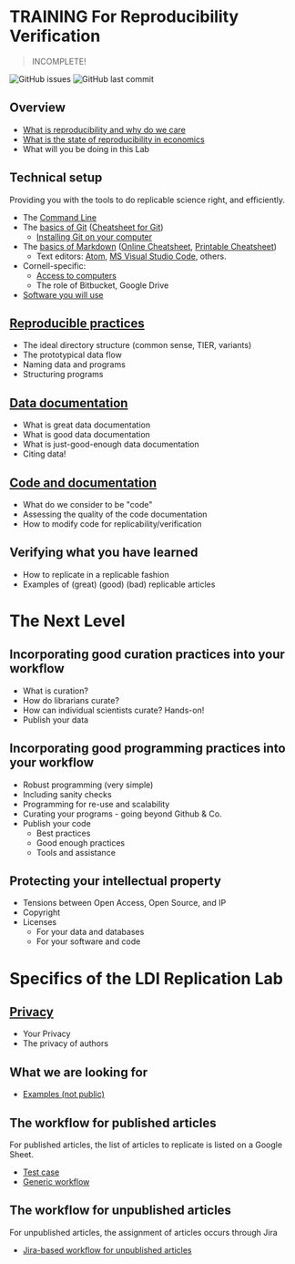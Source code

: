 TRAINING For Reproducibility Verification
=========================================

> INCOMPLETE!

![GitHub issues](https://img.shields.io/github/issues-raw/labordynamicsinstitute/replicability-training.svg?style=flat) ![GitHub last commit](https://img.shields.io/github/last-commit/labordynamicsinstitute/replicability-training.svg?style=flat)

##  Overview
  + [What is reproducibility and why do we care](https://ecommons.cornell.edu/bitstream/handle/1813/57256/Vilhuber-BuBa-Mai2018-2154-with-references.pdf?sequence=2&isAllowed=y)
  + [What is the state of reproducibility in economics](https://github.com/labordynamicsinstitute/aej-applied-replications/raw/master/text/presentation/bitss_slides_12.10.18.pptx)
  + What will you be doing in this Lab

##  Technical setup
Providing you with the tools to do replicable science right, and efficiently.
  + The [Command Line](https://labordynamicsinstitute.github.io/computing4economists/Git_CL_Slides/Slides_CommandLine.pdf)
  + The [basics of Git](Basics_of_Git.md) ([Cheatsheet for Git](https://www.atlassian.com/git/tutorials/atlassian-git-cheatsheet))
    + [Installing Git on your computer](https://github.com/labordynamicsinstitute/ldi-lab-standards/wiki/Setting-up-Git)
  + The [basics of Markdown](Basics_of_Markdown.md) ([Online Cheatsheet](https://github.com/adam-p/markdown-here/wiki/Markdown-Cheatsheet), [Printable Cheatsheet](https://guides.github.com/pdfs/markdown-cheatsheet-online.pdf))
    + Text editors: [Atom](https://atom.io), [MS Visual Studio Code](https://code.visualstudio.com/), others.
  + Cornell-specific:
    + [Access to computers](Access_to_computers.md)
    + The role of Bitbucket, Google Drive
  + [Software you will use](Software_for_replication.md)

##  [Reproducible practices](Reproducible_practices.md)
  + The ideal directory structure (common sense, TIER, variants) 
  + The prototypical data flow
  + Naming data and programs
  + Structuring programs

##  [Data documentation](https://github.com/AEADataEditor/aea-de-guidance/blob/master/Requested_information_data.md)
  + What is great data documentation
  + What is good data documentation
  + What is just-good-enough data documentation
  + Citing data!

##  [Code and documentation](https://github.com/AEADataEditor/aea-de-guidance/blob/master/Requested_information_code.md)
  + What do we consider to be "code"
  + Assessing the quality of the code documentation
  + How to modify code for replicability/verification

## Verifying what you have learned
  + How to replicate in a replicable fashion
  + Examples of (great) (good) (bad) replicable articles

# The Next Level

## Incorporating good curation practices into your workflow
  + What is curation?
  + How do librarians curate?
  + How can individual scientists curate? Hands-on!
  + Publish your data

## Incorporating good programming practices into your workflow
  + Robust programming (very simple)
  + Including sanity checks
  + Programming for re-use and scalability
  + Curating your programs - going beyond Github & Co.
  + Publish your code
    + Best practices
    + Good enough practices
    + Tools and assistance

## Protecting your intellectual property 
  + Tensions between Open Access, Open Source, and IP
  + Copyright
  + Licenses
    + For your data and databases
    + For your software and code

# Specifics of the LDI Replication Lab

##  [Privacy](Privacy.md)
  + Your Privacy
  + The privacy of authors

## What we are looking for

+ [Examples (not public)](https://github.com/AEADataEditor/aea-guidance-internal/blob/master/Examples_post_publication.md)

##  The workflow for published articles

For published articles, the list of articles to replicate is listed on a Google Sheet.

+ [Test case](https://github.com/labordynamicsinstitute/replicability-training/wiki/Setting_up_git)
+ [Generic workflow](https://github.com/labordynamicsinstitute/replicability-training/wiki/Training-Team)

##  The workflow for unpublished articles

For unpublished articles, the assignment of articles occurs through Jira
+ [Jira-based workflow for unpublished articles](../jira-workflow-training.md)
